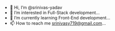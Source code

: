 - 👋 Hi, I’m @srinivas-yadav
- 👀 I’m interested in Full-Stack development...
- 🌱 I’m currently learning Front-End development...
- 📫 How to reach me srinivasy719@gmail.com...

<!---
srinivas-yadav/srinivas-yadav is a ✨ special ✨ repository because its `README.md` (this file) appears on your GitHub profile.
You can click the Preview link to take a look at your changes.
--->
